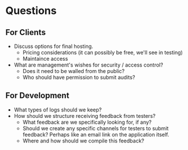 # Questions

## For Clients
* Discuss options for final hosting.
    * Pricing considerations (it can possibly be free, we'll see in testing)
    * Maintaince access
* What are management's wishes for security / access control?
    * Does it need to be walled from the public?
    * Who should have permission to submit audits?

## For Development
* What types of logs should we keep?
* How should we structure receiving feedback from testers?
    * What feedback are we specifically looking for, if any?
    * Should we create any specific channels for testers to submit feedback? Perhaps like an email link on the application itself.
    * Where and how should we compile this feedback?